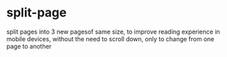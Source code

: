 # split-page
 split pages into 3 new pagesof same size, to improve reading experience in mobile devices, without the need to scroll down, only to change from one page to another

